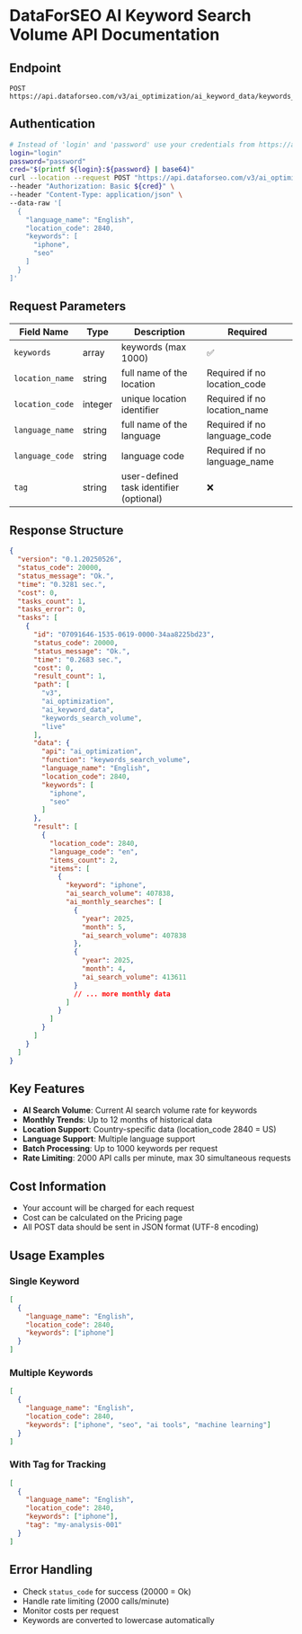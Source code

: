 # DataForSEO AI Keyword Search Volume API Documentation

## Endpoint
```
POST https://api.dataforseo.com/v3/ai_optimization/ai_keyword_data/keywords_search_volume/live
```

## Authentication
```bash
# Instead of 'login' and 'password' use your credentials from https://app.dataforseo.com/api-access
login="login"
password="password"
cred="$(printf ${login}:${password} | base64)"
curl --location --request POST "https://api.dataforseo.com/v3/ai_optimization/ai_keyword_data/keywords_search_volume/live" \
--header "Authorization: Basic ${cred}" \
--header "Content-Type: application/json" \
--data-raw '[
  {
    "language_name": "English",
    "location_code": 2840,
    "keywords": [
      "iphone",
      "seo"
    ]
  }
]'
```

## Request Parameters

| Field Name | Type | Description | Required |
|------------|------|-------------|----------|
| `keywords` | array | keywords (max 1000) | ✅ |
| `location_name` | string | full name of the location | Required if no location_code |
| `location_code` | integer | unique location identifier | Required if no location_name |
| `language_name` | string | full name of the language | Required if no language_code |
| `language_code` | string | language code | Required if no language_name |
| `tag` | string | user-defined task identifier (optional) | ❌ |

## Response Structure

```json
{
  "version": "0.1.20250526",
  "status_code": 20000,
  "status_message": "Ok.",
  "time": "0.3281 sec.",
  "cost": 0,
  "tasks_count": 1,
  "tasks_error": 0,
  "tasks": [
    {
      "id": "07091646-1535-0619-0000-34aa8225bd23",
      "status_code": 20000,
      "status_message": "Ok.",
      "time": "0.2683 sec.",
      "cost": 0,
      "result_count": 1,
      "path": [
        "v3",
        "ai_optimization",
        "ai_keyword_data",
        "keywords_search_volume",
        "live"
      ],
      "data": {
        "api": "ai_optimization",
        "function": "keywords_search_volume",
        "language_name": "English",
        "location_code": 2840,
        "keywords": [
          "iphone",
          "seo"
        ]
      },
      "result": [
        {
          "location_code": 2840,
          "language_code": "en",
          "items_count": 2,
          "items": [
            {
              "keyword": "iphone",
              "ai_search_volume": 407838,
              "ai_monthly_searches": [
                {
                  "year": 2025,
                  "month": 5,
                  "ai_search_volume": 407838
                },
                {
                  "year": 2025,
                  "month": 4,
                  "ai_search_volume": 413611
                }
                // ... more monthly data
              ]
            }
          ]
        }
      ]
    }
  ]
}
```

## Key Features

- **AI Search Volume**: Current AI search volume rate for keywords
- **Monthly Trends**: Up to 12 months of historical data
- **Location Support**: Country-specific data (location_code 2840 = US)
- **Language Support**: Multiple language support
- **Batch Processing**: Up to 1000 keywords per request
- **Rate Limiting**: 2000 API calls per minute, max 30 simultaneous requests

## Cost Information
- Your account will be charged for each request
- Cost can be calculated on the Pricing page
- All POST data should be sent in JSON format (UTF-8 encoding)

## Usage Examples

### Single Keyword
```json
[
  {
    "language_name": "English",
    "location_code": 2840,
    "keywords": ["iphone"]
  }
]
```

### Multiple Keywords
```json
[
  {
    "language_name": "English",
    "location_code": 2840,
    "keywords": ["iphone", "seo", "ai tools", "machine learning"]
  }
]
```

### With Tag for Tracking
```json
[
  {
    "language_name": "English",
    "location_code": 2840,
    "keywords": ["iphone"],
    "tag": "my-analysis-001"
  }
]
```

## Error Handling
- Check `status_code` for success (20000 = Ok)
- Handle rate limiting (2000 calls/minute)
- Monitor costs per request
- Keywords are converted to lowercase automatically
